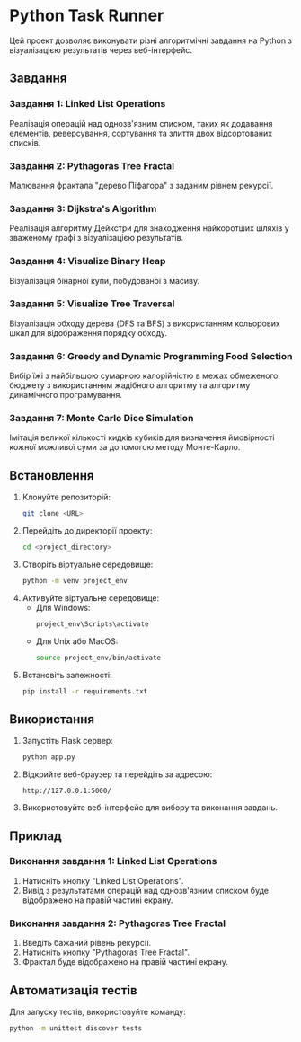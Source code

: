 # Python Task Runner

Цей проект дозволяє виконувати різні алгоритмічні завдання на Python з візуалізацією результатів через веб-інтерфейс.

## Завдання

### Завдання 1: Linked List Operations
Реалізація операцій над однозв'язним списком, таких як додавання елементів, реверсування, сортування та злиття двох відсортованих списків.

### Завдання 2: Pythagoras Tree Fractal
Малювання фрактала "дерево Піфагора" з заданим рівнем рекурсії.

### Завдання 3: Dijkstra's Algorithm
Реалізація алгоритму Дейкстри для знаходження найкоротших шляхів у зваженому графі з візуалізацією результатів.

### Завдання 4: Visualize Binary Heap
Візуалізація бінарної купи, побудованої з масиву.

### Завдання 5: Visualize Tree Traversal
Візуалізація обходу дерева (DFS та BFS) з використанням кольорових шкал для відображення порядку обходу.

### Завдання 6: Greedy and Dynamic Programming Food Selection
Вибір їжі з найбільшою сумарною калорійністю в межах обмеженого бюджету з використанням жадібного алгоритму та алгоритму динамічного програмування.

### Завдання 7: Monte Carlo Dice Simulation
Імітація великої кількості кидків кубиків для визначення ймовірності кожної можливої суми за допомогою методу Монте-Карло.

## Встановлення

1. Клонуйте репозиторій:
    ```bash
    git clone <URL>
    ```
2. Перейдіть до директорії проекту:
    ```bash
    cd <project_directory>
    ```
3. Створіть віртуальне середовище:
    ```bash
    python -m venv project_env
    ```
4. Активуйте віртуальне середовище:
    - Для Windows:
        ```bash
        project_env\Scripts\activate
        ```
    - Для Unix або MacOS:
        ```bash
        source project_env/bin/activate
        ```
5. Встановіть залежності:
    ```bash
    pip install -r requirements.txt
    ```

## Використання

1. Запустіть Flask сервер:
    ```bash
    python app.py
    ```
2. Відкрийте веб-браузер та перейдіть за адресою:
    ```
    http://127.0.0.1:5000/
    ```

3. Використовуйте веб-інтерфейс для вибору та виконання завдань.

## Приклад

### Виконання завдання 1: Linked List Operations
1. Натисніть кнопку "Linked List Operations".
2. Вивід з результатами операцій над однозв'язним списком буде відображено на правій частині екрану.

### Виконання завдання 2: Pythagoras Tree Fractal
1. Введіть бажаний рівень рекурсії.
2. Натисніть кнопку "Pythagoras Tree Fractal".
3. Фрактал буде відображено на правій частині екрану.

## Автоматизація тестів

Для запуску тестів, використовуйте команду:
```bash
python -m unittest discover tests
